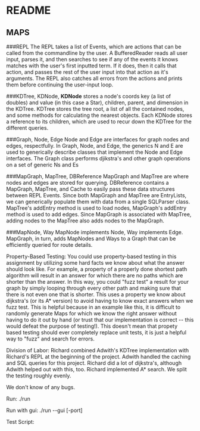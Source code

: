 # README

## MAPS
###REPL
The REPL takes a list of Events, which are actions that can be called from the commandline by the
user. A BufferedReader reads all user input, parses it, and then searches to see if any of the 
events it knows matches with the user's first inputted term. If it does, then it calls that action,
and passes the rest of the user input into that action as it's arguments. The REPL also catches all 
errors from the actions and prints them before continuing the user-input loop.


###KDTree, KDNode,
**KDNode** stores a node's coords key (a list of doubles) and value (in this case a Star), children, parent, 
and dimension in the KDTree. KDTree stores the tree root, a list of all the 
contained nodes, and some methods for calculating the nearest objects. Each KDNode stores a reference to 
its children, which are used to recur down the KDTree for the different queries. 

###Graph, Node, Edge
Node and Edge are interfaces for graph nodes and edges, respectfully. In Graph, Node, and 
Edge, the generics N and E are used to generically describe classes that implement the 
Node and Edge interfaces. The Graph class performs djikstra's and other graph operations on
a set of generic Ns and Es

###MapGraph, MapTree, DBReference
MapGraph and MapTree are where nodes and edges are stored for querying. DBReference
contains a MapGraph, MapTree, and Cache to easily pass these data structures between 
REPL Events. Since both MapGraph and MapTree are EntryLists, we can generically populate
them with data from a single SQLParser class. MapTree's addEntry method is used 
to load nodes, MapGraph's addEntry method is used to add edges. Since MapGraph is associated
with MapTree, adding nodes to the MapTree also adds nodes to the MapGraph. 

###MapNode, Way
MapNode implements Node, Way implements Edge. MapGraph, in turn, adds MapNodes and Ways to 
a Graph that can be efficiently queried for route details. 

Property-Based Testing:
You could use property-based testing in this assignment by utilizing some hard facts we know about
what the answer should look like. For example, a property of a properly done shortest path 
algorithm will result in an answer for which there are no paths which are shorter than the answer.
In this way, you could "fuzz test" a result for your graph by simply looping through every other
path and making sure that there is not even one that is shorter. This uses a property we know about
dijkstra's (or its A* version) to avoid having to know exact answers when we fuzz test. This is
helpful because in an example like this, it is difficult to randomly generate Maps for which we
know the right answer without having to do it out by hand (or trust that our implementation is 
correct -- this would defeat the purpose of testing!). This doesn't mean that propety based testing
should ever completely replace unit tests, it is just a helpful way to "fuzz" and search for errors.

Division of Labor:
Richard combined Adwith's KDTree implementation with Richard's REPL at the beginning of the project.
Adwith handled the caching and SQL queries for this project. Richard did a lot of dijkstra's,
although Adwith helped out with this, too. Richard implemented A* search. We split the testing
roughly evenly. 

We don't know of any bugs.

Run: ./run

Run with gui: ./run --gui [-port]

Test Script:


